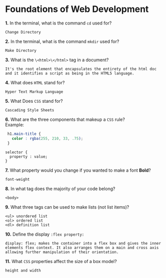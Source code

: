 # Foundations of Web Development

**1.** In the terminal, what is the command `cd` used for?
<!-- enter you answer in the space below -->
```
Change Directory
```

**2.** In the terminal, what is the command `mkdir` used for?
<!-- enter you answer in the space below -->
```
Make Directory
```

**3.** What is the `\<html>\</html>` tag in a document?
<!-- enter you answer in the space below -->
```
It's the root element that encapsulates the entirety of the html doc and it identifies a script as being in the HTML5 language.
```

**4.** What does `HTML` stand for?
<!-- enter you answer in the space below -->
```
Hyper Text Markup Language
```

**5.** What Does `CSS` stand for?
<!-- enter you answer in the space below -->
```
Cascading Style Sheets
```

**6.** What are the three components that makeup a `CSS` rule? <br> Example:
```css
 h1.main-title {
   color : rgba(255, 210, 33, .75);
 }
```
<!-- enter you answer in the space below -->
```
selector {
  property : value;
}
```

**7.** What property would you change if you wanted to make a font **Bold**?
<!-- enter you answer in the space below -->
```
font-weight
```

**8.** In what tag does the majority of your code belong?
<!-- enter you answer in the space below -->
```
<body>
```

**9.** What three tags can be used to make lists (not list items)?
<!-- enter you answer in the space below -->
```
<ul> unordered list
<ol> ordered list
<dl> definition list
```

**10.** Define the display `:flex property:`
<!-- enter you answer in the space below -->
```
display: flex; makes the container into a flex box and gives the inner elements flex context. It also arranges them on a main and cross axis allowing further manipulation of their orientation.
```

**11.** What `CSS` properties affect the size of a box model?
<!-- enter you answer in the space below -->
```
height and width
```
